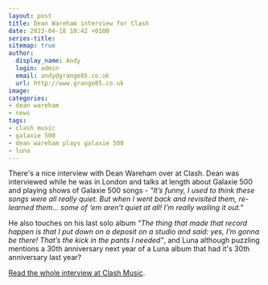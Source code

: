 ```yaml
---
layout: post
title: Dean Wareham interview for Clash
date: 2023-04-18 10:42 +0100
series-title:
sitemap: true
author:
  display_name: Andy
  login: admin
  email: andy@grange85.co.uk
  url: http://www.grange85.co.uk
image:
categories:
- dean wareham
- news
tags:
- clash music
- galaxie 500
- dean wareham plays galaxie 500
- luna
---
```

There's a nice interview with Dean Wareham over at Clash. Dean was interviewed while he was in London and talks at length about Galaxie 500 and playing shows of Galaxie 500 songs - _"It’s funny, I used to think these songs were all really quiet. But when I went back and revisited them, re-learned them… some of ‘em aren’t quiet at all! I’m really wailing it out."_

He also touches on his last solo album _"The thing that made that record happen is that I put down on a deposit on a studio and said: yes, I’m gonna be there! That’s the kick in the pants I needed"_, and Luna although puzzling mentions a 30th anniversary next year of a Luna album that had it's 30th anniversary last year?

[Read the whole interview at Clash Music](https://www.clashmusic.com/features/dean-wareham-on-galaxie-500-luna-and-what-lies-ahead/).
